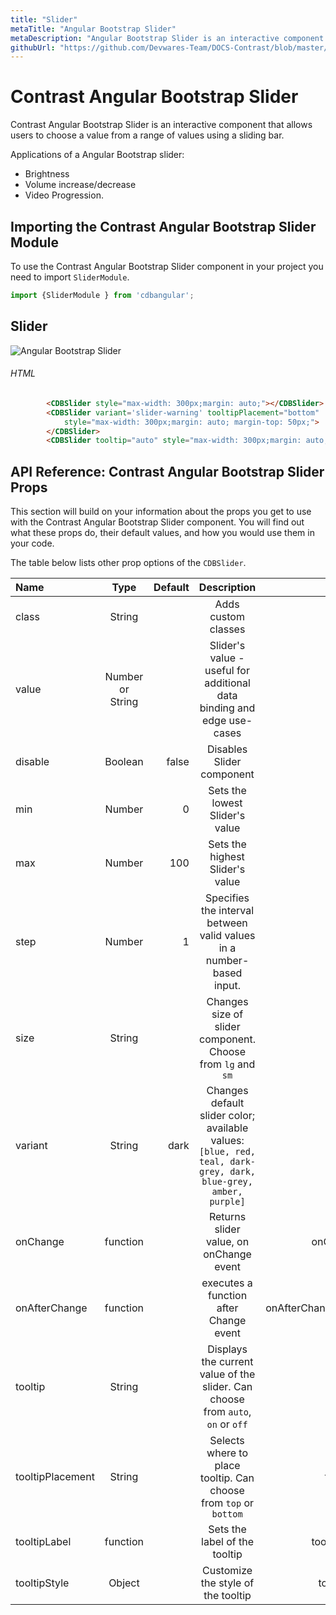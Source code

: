 ```yaml
---
title: "Slider"
metaTitle: "Angular Bootstrap Slider"
metaDescription: "Angular Bootstrap Slider is an interactive component that lets the user swiftly slide through possible values spread on the desired range"
githubUrl: "https://github.com/Devwares-Team/DOCS-Contrast/blob/master/content/contrast/angular/components/slider.md"
---
```



# Contrast Angular Bootstrap Slider

Contrast Angular Bootstrap Slider is an interactive component that allows users to choose a value from a range of values using a sliding bar.

Applications of a Angular Bootstrap slider:

* Brightness
* Volume increase/decrease
* Video Progression.

## Importing the Contrast Angular Bootstrap Slider Module

To use the Contrast Angular Bootstrap Slider component in your project you need to import `SliderModule`.

```ts
import {SliderModule } from 'cdbangular';
```

## Slider 

![Angular Bootstrap Slider](./images/slider.png)
###### HTML

```html
        <CDBSlider style="max-width: 300px;margin: auto;"></CDBSlider>
        <CDBSlider variant='slider-warning' tooltipPlacement="bottom"
            style="max-width: 300px;margin: auto; margin-top: 50px;">
        </CDBSlider>
        <CDBSlider tooltip="auto" style="max-width: 300px;margin: auto; margin-top: 50px;"></CDBSlider>
```

## API Reference: Contrast Angular Bootstrap Slider Props

This section will build on your information about the props you get to use with the Contrast Angular Bootstrap Slider component. You will find out what these props do, their default values, and how you would use them in your code.

The table below lists other prop options of the `CDBSlider`.

| Name            | Type        | Default      |   Description| Example      |
| :------------- | :----------: | -----------: | :----------: | -----------: |
| class      | String       |              |Adds custom classes	      |     class="myClass" |
| value      | Number or String       |              | Slider's value - useful for additional data binding and edge use-cases	|     value=49 |
| disable        | Boolean      | false        | Disables Slider component | [disabled] = false |
| min            | Number       |  0         | Sets the lowest Slider's value  | min=10 |
| max            | Number       |  100         | Sets the highest Slider's value  | max=70 |
| step           | Number       |  1         | Specifies the interval between valid values in a number-based input.  | step=0.1 |
| size            | String       |           | Changes size of slider component. Choose from `lg` and `sm` | size="sm" |
| variant            | String       | dark          |  	Changes default slider color; available values: `[blue, red, teal, dark-grey, dark, blue-grey, amber, purple]` | variant="red" |
| onChange            | function       |           | Returns slider value, on onChange event | onChange=handleChange |
| onAfterChange            | function       |           | executes a function after Change event | onAfterChange=handleAfterChange |
| tooltip            | String       |          | Displays the current value of the slider. Can choose from `auto`, `on` or `off` | tooltip="on" |
| tooltipPlacement          | String       |          | Selects where to place tooltip. Can choose from `top` or `bottom` | tooltipPlacement="top" |
| tooltipLabel          | function       |          | Sets the label of the tooltip | tooltipLabel=yourFunction |
| tooltipStyle          | Object       |          | Customize the style of the tooltip | tooltipStyle= color: "red" |

